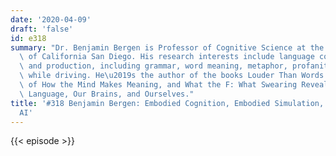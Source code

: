 ```yaml
---
date: '2020-04-09'
draft: 'false'
id: e318
summary: "Dr. Benjamin Bergen is Professor of Cognitive Science at the University\
  \ of California San Diego. His research interests include language comprehension\
  \ and production, including grammar, word meaning, metaphor, profanity, and talking\
  \ while driving. He\u2019s the author of the books Louder Than Words: The New Science\
  \ of How the Mind Makes Meaning, and What the F: What Swearing Reveals About Our\
  \ Language, Our Brains, and Ourselves."
title: '#318 Benjamin Bergen: Embodied Cognition, Embodied Simulation, Language, And
  AI'
---
```

{{< episode >}}
